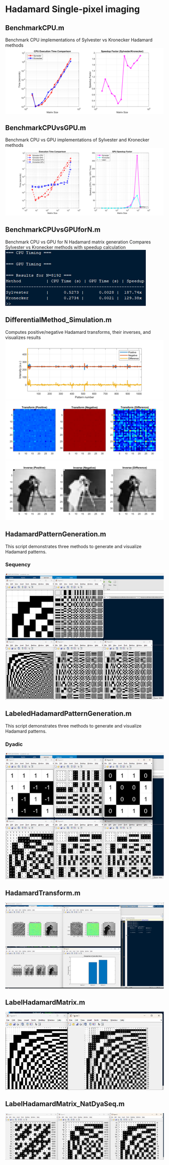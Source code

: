 # Hadamard Single-pixel imaging

## BenchmarkCPU.m
Benchmark CPU implementations of Sylvester vs Kronecker Hadamard methods
![Captura de pantalla](./figures/BenchmarkCPU.png)

## BenchmarkCPUvsGPU.m
Benchmark CPU vs GPU implementations of Sylvester and Kronecker methods
![Captura de pantalla](./figures/BenchmarkCPUvsGPU.png)


## BenchmarkCPUvsGPUforN.m
Benchmark CPU vs GPU for N Hadamard matrix generation
Compares Sylvester vs Kronecker methods with speedup calculation
![Captura de pantalla](./figures/BenchmarkCPUvsGPUforN.png)

## DifferentialMethod_Simulation.m
Computes positive/negative Hadamard transforms, their inverses, and visualizes results
![Captura de pantalla](./figures/PlotSignalPositiveNegativeDifference.png)
![Captura de pantalla](./figures/HadamardTransformPositiveNegativeDifference.png)
![Captura de pantalla](./figures/InverseHadamardTransformPositiveNegativeDifference.png)

## HadamardPatternGeneration.m
This script demonstrates three methods to generate and visualize Hadamard patterns.
<!-- ### Natural
![Captura de pantalla](./figures/HadamardPatternGenerationNatural.png)

 -->
 ### Sequency
![Captura de pantalla](./figures/HadamardPatternGenerationSequency.png)
<!--
### Dyadic

![Captura de pantalla](./figures/HadamardPatternGenerationDyadic.png) -->

## LabeledHadamardPatternGeneration.m

This script demonstrates three methods to generate and visualize Hadamard patterns.
<!--### Natural
![Captura de pantalla](./figures/LabeledHadamardPatternGenerationNatural.png)
### Sequency
![Captura de pantalla](./figures/LabeledHadamardPatternGenerationSequency.png)
-->
### Dyadic

![Captura de pantalla](./figures/LabeledHadamardPatternGenerationDyadic.png)

## HadamardTransform.m
![Captura de pantalla](./figures/HadamardTransform.png)

## LabelHadamardMatrix.m
![Captura de pantalla](./figures/LabelHadamardMatrix.png)

## LabelHadamardMatrix_NatDyaSeq.m
![Captura de pantalla](./figures/LabelHadamardMatrix_NatDyaSeq.png)





